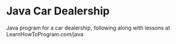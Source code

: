# Java Car Dealership

Java program for a car dealership, following along with lessons at LearnHowToProgram.com/java
